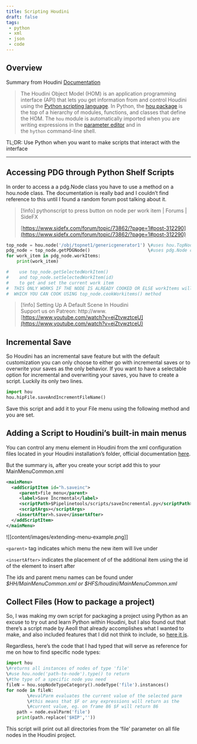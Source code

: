 ```yaml
---
title: Scripting Houdini
draft: false
tags:
 - python
 - xml
 - json
 - code
---
```



## **Overview**

Summary from Houdini [Documentation](https://www.sidefx.com/docs/houdini/hom/index.html)

> The Houdini Object Model (HOM) is an application programming interface (API) that lets you get information from and control Houdini using the [Python scripting language](http://www.python.org/). In Python, the [hou package](https://www.sidefx.com/docs/houdini/hom/hou/index.html) is the top of a hierarchy of modules, functions, and classes that define the HOM. The `hou` module is automatically imported when you are writing expressions in the [parameter editor](https://www.sidefx.com/docs/houdini/ref/panes/parms.html) and in the `hython` command-line shell.

TL;DR: Use Python when you want to make scripts that interact with the interface

---

## Accessing PDG through Python Shelf Scripts

In order to access a a pdg.Node class you have to use a method on a hou.node class. The documentation is really bad and I couldn’t find reference to this until I found a random forum post talking about it.

> [!info] pythonscript to press button on node per work item | Forums | SideFX  
>  
> [https://www.sidefx.com/forum/topic/73862/?page=1#post-312290](https://www.sidefx.com/forum/topic/73862/?page=1#post-312290)  

```python
top_node = hou.node('/obj/topnet1/genericgenerator1') \#uses hou.TopNode class
pdg_node = top_node.getPDGNode()                      \#uses pdg.Node class
for work_item in pdg_node.workItems:
    print(work_item)

#    use top_node.getSelectedWorkItem() 
#    and top_node.setSelectedWorkItem(id)
#    to get and set the current work item
#  THIS ONLY WORKS IF THE NODE IS ALREADY COOKED OR ELSE workItems will return NONE
#  WHICH YOU CAN COOK USING top_node.cookWorkitems() method
```

  

> [!info] Setting Up A Default Scene In Houdini  
> Support us on Patreon: http://www.  
> [https://www.youtube.com/watch?v=ejZtvwztceU](https://www.youtube.com/watch?v=ejZtvwztceU)  

## Incremental Save

So Houdini has an incremental save feature but with the default customization you can only choose to either go with incremental saves or to overwrite your saves as the only behavior. If you want to have a selectable option for incremental and overwriting your saves, you have to create a script. Luckily its only two lines.

```python
import hou
hou.hipFile.saveAndIncrementFileName()
```

Save this script and add it to your File menu using the following method and you are set.

  

## Adding a Script to Houdini’s built-in main menus

You can control any menu element in Houdini from the xml configuration files located in your Houdini installation’s folder, official documentation [here](https://www.sidefx.com/docs/houdini/basics/config_menus.html).

But the summary is, after you create your script add this to your MainMenuCommon.xml

```xml
<mainMenu>
  <addScriptItem id="h.saveinc">
	 <parent>file_menu</parent>
	 <label>Save Incrmental</label>
	 <scriptPath>$Pipelinetools/scripts/saveIncremental.py</scriptPath>
	 <scriptArgs></scriptArgs>
	<insertAfter>h.save</insertAfter>
  </addScriptItem>
</mainMenu>
```

![[content/images/extending-menu-example.png]]

`<parent>` tag indicates which menu the new item will live under

`<insertAfter>` indicates the placement of of the additional item using the id of the element to insert after

The ids and parent menu names can be found under _$HH/MainMenuCommon.xml or $HFS/houdini/MainMenuCommon.xml_

  

  

## Collect Files (How to package a project)

So, I was making my own script for packaging a project using Python as an excuse to try out and learn Python within Houdini, but I also found out that there’s a script made by Aeoll that already accomplishes what I wanted to make, and also included features that I did not think to include, so [here it is](https://github.com/Aeoll/HipCollector/tree/master).

Regardless, here’s the code that I had typed that will serve as reference for me on how to find specific node types:

```python
import hou
\#returns all instances of nodes of type 'file'
\#use hou.node('path-to-node').type() to return
\#the type of a specific node you need
fileN = hou.sopNodeTypeCategory().nodeType('file').instances()
for node in fileN:
		\#evalParm evaluates the current value of the selected parm
		\#this means that $F or any expressions will return as the
		\#current value, eg. on frame 86 $F will return 86
    path = node.evalParm('file')
    print(path.replace('$HIP',''))
```

This script will print out all directories from the ‘file’ parameter on all file nodes in the Houdini project.